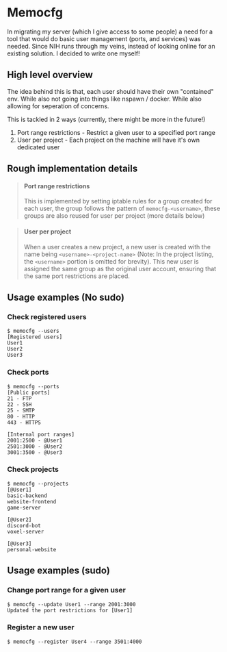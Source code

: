 # Memocfg
In migrating my server (which I give access to some people) a need for a tool that would do basic user management (ports, and services) was needed. Since NIH runs through my veins, instead of looking online for an existing solution. I decided to write one myself!


## High level overview
The idea behind this is that, each user should have their own "contained" env. While also not going into things like nspawn / docker. While also allowing for seperation of concerns.

This is tackled in 2 ways (currently, there might be more in the future!) 
1) Port range restrictions - Restrict a given user to a specified port range
2) User per project - Each project on the machine will have it's own dedicated user

## Rough implementation details

> #### Port range restrictions
> This is implemented by setting iptable rules for a group created for each user, the group follows the pattern of `memocfg-<username>`, these groups are also reused for user per project (more details below)

> #### User per project
> When a user creates a new project, a new user is created with the name being `<username>-<project-name>` (Note: In the project listing, the `<username>` portion is omitted for brevity). This new user is assigned the same group as the original user account, ensuring that the same port restrictions are placed.

## Usage examples (No sudo)

### Check registered users
```
$ memocfg --users
[Registered users]
User1
User2
User3
```

### Check ports
```
$ memocfg --ports
[Public ports]
21 - FTP
22 - SSH
25 - SMTP
80 - HTTP
443 - HTTPS

[Internal port ranges]
2001:2500 - @User1
2501:3000 - @User2
3001:3500 - @User3
```

### Check projects
```
$ memocfg --projects
[@User1]
basic-backend
website-frontend
game-server

[@User2]
discord-bot
voxel-server

[@User3]
personal-website
```

## Usage examples (sudo)
### Change port range for a given user 
```
$ memocfg --update User1 --range 2001:3000
Updated the port restrictions for [User1]
```

### Register a new user 
```
$ memocfg --register User4 --range 3501:4000
```
